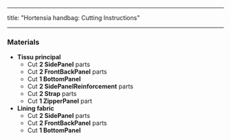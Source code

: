 - - -
title: "Hortensia handbag: Cutting Instructions"
- - -

### Materials

- **Tissu principal**
  - Cut **2 SidePanel** parts
  - Cut **2 FrontBackPanel** parts
  - Cut **1 BottomPanel**
  - Cut **2 SidePanelReinforcement** parts
  - Cut **2 Strap** parts
  - Cut **1 ZipperPanel** part
- **Lining fabric**
  - Cut **2 SidePanel** parts
  - Cut **2 FrontBackPanel** parts
  - Cut **1 BottomPanel**
